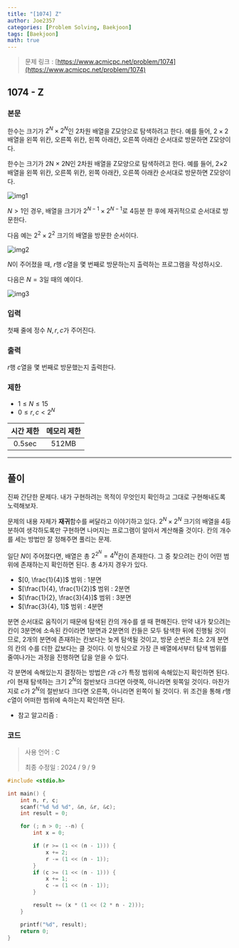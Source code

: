 ```yaml
---
title: "[1074] Z"
author: Joe2357
categories: [Problem Solving, Baekjoon]
tags: [Baekjoon]
math: true
---
```


> 문제 링크 : [https://www.acmicpc.net/problem/1074](https://www.acmicpc.net/problem/1074)



## 1074 - Z

### 본문

한수는 크기가 $2^N \times 2^N$인 2차원 배열을 Z모양으로 탐색하려고 한다. 예를 들어, $2 \times 2$배열을 왼쪽 위칸, 오른쪽 위칸, 왼쪽 아래칸, 오른쪽 아래칸 순서대로 방문하면 Z모양이다.


한수는 크기가 2N × 2N인 2차원 배열을 Z모양으로 탐색하려고 한다. 예를 들어, 2×2배열을 왼쪽 위칸, 오른쪽 위칸, 왼쪽 아래칸, 오른쪽 아래칸 순서대로 방문하면 Z모양이다.

![img1](https://u.acmicpc.net/21c73b56-5a91-43aa-b71f-9b74925c0adc/Screen%20Shot%202020-12-02%20at%208.09.46%20AM.png)

$N > 1$인 경우, 배열을 크기가 $2^{N-1} \times 2^{N-1}$로 4등분 한 후에 재귀적으로 순서대로 방문한다.

다음 예는 $2^2 \times 2^2$ 크기의 배열을 방문한 순서이다.

![img2](https://u.acmicpc.net/adc7cfae-e84d-4d5c-af8e-ee011f8fff8f/Screen%20Shot%202020-12-02%20at%208.11.17%20AM.png)

$N$이 주어졌을 때, $r$행 $c$열을 몇 번째로 방문하는지 출력하는 프로그램을 작성하시오.

다음은 $N=3$일 때의 예이다.

![img3](https://u.acmicpc.net/d3e84bb7-9424-4764-ad3a-811e7fcbd53f/Screen%20Shot%202020-12-30%20at%2010.50.47%20PM.png)



### 입력

첫째 줄에 정수 $N, r, c$가 주어진다.



### 출력

$r$행 $c$열을 몇 번째로 방문했는지 출력한다.



### 제한

- $1 \leq N \leq 15$
- $0 \leq r, c < 2^N$

| 시간 제한 | 메모리 제한 |
| :-------: | :---------: |
|  0.5sec   |    512MB    |

---



## 풀이

진짜 간단한 문제다. 내가 구현하려는 목적이 무엇인지 확인하고 그대로 구현해내도록 노력해보자.

문제의 내용 자체가 **재귀**함수를 써달라고 이야기하고 있다. $2^N \times 2^N$ 크기의 배열을 4등분하여 생각하도록만 구현하면 나머지는 프로그램이 알아서 계산해줄 것이다. 칸의 개수를 세는 방법만 잘 정해주면 풀리는 문제.

일단 $N$이 주어졌다면, 배열은 총 $2^{2^N} = 4^N$칸이 존재한다. 그 중 찾으려는 칸이 어떤 범위에 존재하는지 확인하면 된다. 총 4가지 경우가 있다.

- $[0, \frac{1}{4}]$ 범위 : 1분면
- $[\frac{1}{4}, \frac{1}{2}]$ 범위 : 2분면
- $[\frac{1}{2}, \frac{3}{4}]$ 범위 : 3분면
- $[\frac{3}{4}, 1]$ 범위 : 4분면

분면 순서대로 움직이기 때문에 탐색된 칸의 개수를 셀 때 편해진다. 만약 내가 찾으려는 칸이 3분면에 소속된 칸이라면 1분면과 2분면의 칸들은 모두 탐색한 뒤에 진행될 것이므로, 2개의 분면에 존재하는 칸보다는 늦게 탐색될 것이고, 방문 순번은 최소 2개 분면의 칸의 수를 더한 값보다는 클 것이다. 이 방식으로 가장 큰 배열에서부터 탐색 범위를 줄여나가는 과정을 진행하면 답을 얻을 수 있다.

각 분면에 속해있는지 결정하는 방법은 $r$과 $c$가 특정 범위에 속해있는지 확인하면 된다. $r$이 현재 탐색하는 크기 $2^N$의 절반보다 크다면 아랫쪽, 아니라면 윗쪽일 것이다. 마찬가지로 $c$가 $2^N$의 절반보다 크다면 오른쪽, 아니라면 왼쪽이 될 것이다. 위 조건을 통해 $r$행 $c$열이 어떠한 범위에 속하는지 확인하면 된다.

- 참고 알고리즘 : 

  

### 코드

> 사용 언어 : C  
>
> 최종 수정일 : 2024 / 9 / 9

```c
#include <stdio.h>

int main() {
    int n, r, c;
    scanf("%d %d %d", &n, &r, &c);
    int result = 0;

    for (; n > 0; --n) {
        int x = 0;

        if (r >= (1 << (n - 1))) {
            x += 2;
            r -= (1 << (n - 1));
        }
        if (c >= (1 << (n - 1))) {
            x += 1;
            c -= (1 << (n - 1));
        }

        result += (x * (1 << (2 * n - 2)));
    }

    printf("%d", result);
    return 0;
}
```

